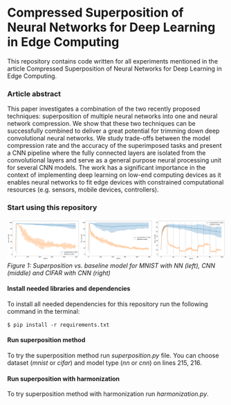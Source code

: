 # Compressed Superposition of Neural Networks for Deep Learning in Edge Computing

This repository contains code written for all experiments mentioned in the article Compressed Superposition of Neural Networks for Deep Learning in Edge Computing.

### Article abstract  

This paper investigates a combination of the two recently proposed techniques: superposition of multiple neural networks into one and neural network compression. 
We show that these two techniques can be successfully combined to deliver a great potential for trimming down deep convolutional neural networks.
We study trade-offs between the model compression rate and the accuracy of the superimposed tasks and present a CNN pipeline where the fully connected layers are isolated from the convolutional layers and serve as a general purpose neural processing unit for several CNN models. 
The work has a significant importance in the context of implementing deep learning on low-end computing devices as it enables neural networks to fit edge devices with constrained computational resources (e.g. sensors, mobile devices, controllers).

### Start using this repository

![alt text](saved_data/superposition.png "")
*Figure 1: Superposition vs. baseline model for MNIST with NN (left), CNN (middle) and CIFAR with CNN (right)*

#### Install needed libraries and dependencies

To install all needed dependencies for this repository run the following command in the terminal: 

```console
$ pip install -r requirements.txt
```

#### Run superposition method

To try the superposition method run *superposition.py* file. You can choose dataset (*mnist* or *cifar*) and model type (*nn* or *cnn*) on lines 215, 216.


#### Run superposition with harmonization

To try superposition method with harmonization run *harmonization.py*.

